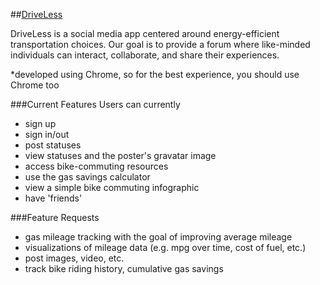 ##<a href='http://boiling-river-4450.herokuapp.com/'>DriveLess</a>

DriveLess is a social media app centered around energy-efficient transportation choices.  Our goal is to provide a forum where like-minded individuals can interact, collaborate, and share their experiences.

*developed using Chrome, so for the best experience, you should use Chrome too

###Current Features
Users can currently
- sign up
- sign in/out
- post statuses
- view statuses and the poster's gravatar image
- access bike-commuting resources
- use the gas savings calculator
- view a simple bike commuting infographic
- have 'friends'

###Feature Requests
- gas mileage tracking with the goal of improving average mileage
- visualizations of mileage data (e.g. mpg over time, cost of fuel, etc.)
- post images, video, etc.
- track bike riding history, cumulative gas savings
